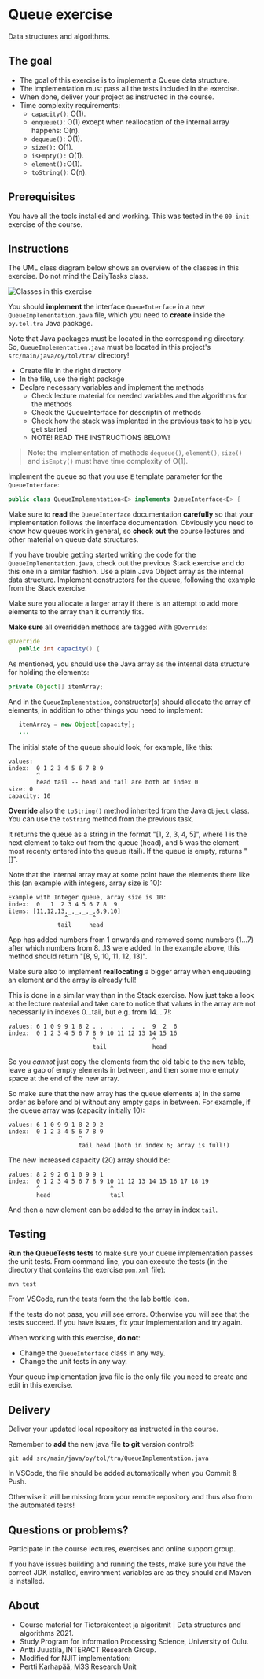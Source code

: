 # Queue exercise

Data structures and algorithms.

## The goal

* The goal of this exercise is to implement a Queue data structure.
* The implementation must pass all the tests included in the exercise.
* When done, deliver your project as instructed in the course.
* Time complexity requirements:
  * `capacity()`: O(1).
  * `enqueue()`: O(1) except when reallocation of the internal array happens: O(n).
  * `dequeue()`: O(1).
  * `size():` O(1).
  * `isEmpty():` O(1).
  * `element():`O(1).
  * `toString()`: O(n).

## Prerequisites

You have all the tools installed and working. This was tested in the `00-init` exercise of the course.

## Instructions

The UML class diagram below shows an overview of the classes in this exercise. Do not mind the DailyTasks class.

![Classes in this exercise](classes.png)

You should **implement** the interface `QueueInterface` in a new `QueueImplementation.java` file, which you need to **create** inside the `oy.tol.tra` Java package. 

Note that Java packages must be located in the corresponding directory. So, `QueueImplementation.java` must be located in this project's `src/main/java/oy/tol/tra/` directory!

  * Create file in the right directory
  * In the file, use the right package
  * Declare necessary variables and implement the methods
    * Check lecture material for needed variables and the algorithms for the methods
    * Check the QueueInterface for descriptin of methods
    * Check how the stack was implented in the previous task to help you get started
    * NOTE! READ THE INSTRUCTIONS BELOW!

> Note: the implementation of methods `dequeue()`, `element()`, `size()` and `isEmpty()` must have time complexity of O(1).

Implement the queue so that you use `E` template parameter for the `QueueInterface`:

```Java
public class QueueImplementation<E> implements QueueInterface<E> {
```

Make sure to **read** the `QueueInterface` documentation **carefully** so that your implementation follows the interface documentation. Obviously you need to know how queues work in general, so **check out** the course lectures and other material on queue data structures.

If you have trouble getting started writing the code for the `QueueImplementation.java`, check out the previous Stack exercise and do this one in a similar fashion. Use a plain Java Object array as the internal data structure. Implement constructors for the queue, following the example from the Stack exercise.

Make sure you allocate a larger array if there is an attempt to add more elements to the array than it currently fits. 

**Make sure** all overridden methods are tagged with `@Override`:

```Java
@Override
   public int capacity() {
```
As mentioned, you should use the Java array as the internal data structure for holding the elements:

```Java
private Object[] itemArray;
```

And in the `QueueImplementation`, constructor(s) should allocate the array of elements, in addition to other things you need to implement:

```Java
   itemArray = new Object[capacity];
   ...
```
The initial state of the queue should look, for example, like this:

```console
values: 
index:  0 1 2 3 4 5 6 7 8 9
        ^
        head tail -- head and tail are both at index 0
size: 0
capacity: 10
```

**Override** also the `toString()` method inherited from the Java `Object` class. You can use the `toString` method from the previous task.

It returns the queue as a string in the format "[1, 2, 3, 4, 5]", where 1 is the next element to take out from the queue (head), and 5 was the element most recenty entered into the queue (tail). If the queue is empty, returns "[]". 

Note that the internal array may at some point have the elements there like this (an example with integers, array size is 10):

```text
Example with Integer queue, array size is 10:
index:  0   1  2 3 4 5 6 7 8  9
items: [11,12,13,_,_,_,_,8,9,10]
                ^       ^
              tail     head
```
App has added numbers from 1 onwards and removed some numbers (1...7) after which numbers from 8...13 were added. In the example above, this method should return "[8, 9, 10, 11, 12, 13]".

Make sure also to implement **reallocating** a bigger array when enqueueing an element and the array is already full!

This is done in a similar way than in the Stack exercise. Now just take a look at the lecture material and take care to notice that values in the array are not necessarily in indexes 0...tail, but e.g. from 14....7!:

```console
values: 6 1 0 9 9 1 8 2 . .  .  .  .  .  9  2  6 
index:  0 1 2 3 4 5 6 7 8 9 10 11 12 13 14 15 16
                        ^                ^      
                        tail             head
```

So you *cannot* just copy the elements from the old table to the new table, leave a gap of empty elements in between, and then some more empty space at the end of the new array. 

So make sure that the new array has the queue elements a) in the same order as before and b) without any empty gaps in between. For example, if the queue array was (capacity initially 10):

```console
values: 6 1 0 9 9 1 8 2 9 2
index:  0 1 2 3 4 5 6 7 8 9
                    ^      
                    tail head (both in index 6; array is full!)
```

The new increased capacity (20) array should be:

```console
values: 8 2 9 2 6 1 0 9 9 1 
index:  0 1 2 3 4 5 6 7 8 9 10 11 12 13 14 15 16 17 18 19
        ^                    ^      
        head                 tail 
```
And then a new element can be added to the array in index `tail`.

## Testing 

**Run the QueueTests tests** to make sure your queue implementation passes the unit tests. From command line, you can execute the tests (in the directory that contains the exercise `pom.xml` file):

```
mvn test
```

From VSCode, run the tests form the the lab bottle icon.

If the tests do not pass, you will see errors. Otherwise you will see that the tests succeed. If you have issues, fix your implementation and try again.

When working with this exercise, **do not**:

* Change the `QueueInterface` class in any way.
* Change the unit tests in any way.

Your queue implementation java file is the only file you need to create and edit in this exercise.

## Delivery

Deliver your updated local repository as instructed in the course.

Remember to **add** the new java file **to git** version control!:

```console
git add src/main/java/oy/tol/tra/QueueImplementation.java 
```
In VSCode, the file should be added automatically when you Commit & Push.

Otherwise it will be missing from your remote repository and thus also from the automated tests!

## Questions or problems?

Participate in the course lectures, exercises and online support group.

If you have issues building and running the tests, make sure you have the correct JDK installed, environment variables are as they should and Maven is installed.

## About

* Course material for Tietorakenteet ja algoritmit | Data structures and algorithms 2021.
* Study Program for Information Processing Science, University of Oulu.
* Antti Juustila, INTERACT Research Group.
* Modified for NJIT implementation:
* Pertti Karhapää, M3S Research Unit
